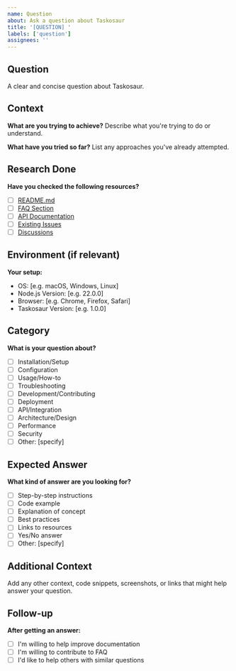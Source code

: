 ```yaml
---
name: Question
about: Ask a question about Taskosaur
title: '[QUESTION] '
labels: ['question']
assignees: ''
---
```


## Question

A clear and concise question about Taskosaur.

## Context

**What are you trying to achieve?**
Describe what you're trying to do or understand.

**What have you tried so far?**
List any approaches you've already attempted.

## Research Done

**Have you checked the following resources?**
- [ ] [README.md](https://github.com/your-username/taskosaur/blob/main/README.md)
- [ ] [FAQ Section](https://github.com/your-username/taskosaur/blob/main/README.md#faq)
- [ ] [API Documentation](http://localhost:3000/api/docs)
- [ ] [Existing Issues](https://github.com/your-username/taskosaur/issues)
- [ ] [Discussions](https://github.com/your-username/taskosaur/discussions)

## Environment (if relevant)

**Your setup:**
- OS: [e.g. macOS, Windows, Linux]
- Node.js Version: [e.g. 22.0.0]
- Browser: [e.g. Chrome, Firefox, Safari]
- Taskosaur Version: [e.g. 1.0.0]

## Category

**What is your question about?**
- [ ] Installation/Setup
- [ ] Configuration
- [ ] Usage/How-to
- [ ] Troubleshooting
- [ ] Development/Contributing
- [ ] Deployment
- [ ] API/Integration
- [ ] Architecture/Design
- [ ] Performance
- [ ] Security
- [ ] Other: [specify]

## Expected Answer

**What kind of answer are you looking for?**
- [ ] Step-by-step instructions
- [ ] Code example
- [ ] Explanation of concept
- [ ] Best practices
- [ ] Links to resources
- [ ] Yes/No answer
- [ ] Other: [specify]

## Additional Context

Add any other context, code snippets, screenshots, or links that might help answer your question.

## Follow-up

**After getting an answer:**
- [ ] I'm willing to help improve documentation
- [ ] I'm willing to contribute to FAQ
- [ ] I'd like to help others with similar questions